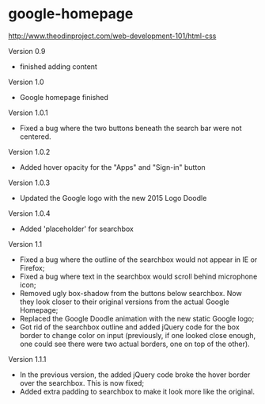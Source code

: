 # google-homepage
http://www.theodinproject.com/web-development-101/html-css

Version 0.9 
- finished adding content

Version 1.0 
- Google homepage finished

Version 1.0.1 
- Fixed a bug where the two buttons beneath the search bar were not centered.

Version 1.0.2 
- Added hover opacity for the "Apps" and "Sign-in" button

Version 1.0.3 
- Updated the Google logo with the new 2015 Logo Doodle

Version 1.0.4 
- Added 'placeholder' for searchbox

Version 1.1  
 - Fixed a bug where the outline of the searchbox would not appear in IE or Firefox;
 - Fixed a bug where text in the searchbox would scroll behind microphone icon;
 - Removed ugly box-shadow from the buttons below searchbox. Now they look closer to their original versions from the actual Google Homepage;
 - Replaced the Google Doodle animation with the new static Google logo;
 - Got rid of the searchbox outline and added jQuery code for the box border to change color on input (previously, if one looked close enough, one could see there were two actual borders, one on top of the other).
            
Version 1.1.1 
- In the previous version, the added jQuery code broke the hover border over the searchbox. This is now fixed;
- Added extra padding to searchbox to make it look more like the original.
